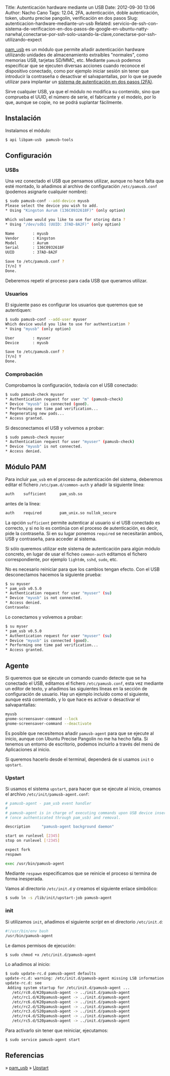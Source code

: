 Title: Autenticación hardware mediante un USB
Date: 2012-09-30 13:06
Author: Nacho Cano
Tags: 12.04, 2FA, autenticación, doble autenticación, token, ubuntu precise pangolin, verificación en dos pasos
Slug: autenticacion-hardware-mediante-un-usb
Related: servicio-de-ssh-con-sistema-de-verificacion-en-dos-pasos-de-google-en-ubuntu-natty-narwhal,conectarse-por-ssh-solo-usando-la-clave,conectarse-por-ssh-utilizando-expect

[pam_usb][] es un módulo que permite añadir autenticación hardware
utilizando unidades de almacenamiento extraíbles "normales", como
memorias USB, tarjetas SD/MMC, etc. Mediante `pamusb` podemos
especificar que se ejecuten diversas acciones cuando reconoce el
dispositivo conectado, como por ejemplo iniciar sesión sin tener que
introducir la contraseña o desactivar el salvapantallas, por lo que se
puede utilizar para implantar un [sistema de autenticación en dos pasos
(2FA)][].

Sirve cualquier USB, ya que el módulo no modifica su contenido, sino que
comprueba el UUID, el número de serie, el fabricante y el modelo, por lo
que, aunque se copie, no se podrá suplantar fácilmente.

Instalación
-----------

Instalamos el módulo:

```bash
$ api libpam-usb  pamusb-tools
```

Configuración
-------------

### USBs

Una vez conectado el USB que pensamos utilizar, aunque no hace falta que
esté montado, lo añadimos al archivo de configuración `/etc/pamusb.conf`
(podemos asignarle cualquier nombre):

```bash
$ sudo pamusb-conf --add-device myusb
Please select the device you wish to add.
* Using "Kingston Aurum (136C0932618F)" (only option)

Which volume would you like to use for storing data ?
* Using "/dev/sdb1 (UUID: 37AD-8A2F)" (only option)

Name        : myusb
Vendor      : Kingston
Model       : Aurum
Serial      : 136C0932618F
UUID        : 37AD-8A2F

Save to /etc/pamusb.conf ?
[Y/n] Y
Done.
```

Deberemos repetir el proceso para cada USB que queramos utilizar.

### Usuarios

El siguiente paso es configurar los usuarios que queremos que se
autentiquen:

```bash
$ sudo pamusb-conf --add-user myuser
Which device would you like to use for authentication ?
* Using "myusb" (only option)

User        : myuser
Device      : myusb

Save to /etc/pamusb.conf ?
[Y/n] Y
Done.
```

### Comprobación

Comprobamos la configuración, todavía con el USB conectado:

```bash
$ sudo pamusb-check myuser
* Authentication request for user "m" (pamusb-check)
* Device "myusb" is connected (good).
* Performing one time pad verification...
* Regenerating new pads...
* Access granted.
```

Si desconectamos el USB y volvemos a probar:

```bash
$ sudo pamusb-check myuser
* Authentication request for user "myuser" (pamusb-check)
* Device "myusb" is not connected.
* Access denied.
```

Módulo PAM
----------

Para incluir `pam_usb` en el proceso de autenticación del sistema,
deberemos editar el fichero `/etc/pam.d/common-auth` y añadir la
siguiente linea:

```bash
auth    sufficient      pam_usb.so
```

antes de la línea:

```bash
auth    required        pam_unix.so nullok_secure
```

La opción `sufficient` permite autenticar al usuario si el USB conectado
es correcto, y si no lo es continúa con el proceso de autenticación, es
decir, pide la contraseña. Si en su lugar ponemos `required` se
necesitarán ambos, USB y contraseña, para acceder al sistema.

Si sólo queremos utilizar este sistema de autenticación para algún
módulo concreto, en lugar de usar el ficheo `common-auth` editamos el
fichero correspondiente, por ejemplo `lightdm`, `sshd`, `sudo`, etc.

No es necesario reiniciar para que los cambios tengan efecto. Con el USB
desconectamos hacemos la siguiente prueba:

```bash
$ su myuser
* pam_usb v0.5.0
* Authentication request for user "myuser" (su)
* Device "myusb" is not connected.
* Access denied.
Contraseña:
```

Lo conectamos y volvemos a probar:

```bash
$ su myser
* pam_usb v0.5.0
* Authentication request for user "myuser" (su)
* Device "myusb" is connected (good).
* Performing one time pad verification...
* Access granted.
```

Agente
------

Si queremos que se ejecute un comando cuando detecte que se ha conectado
el USB, editamos el fichero `/etc/pamusb.conf`, esta vez mediante un
editor de texto, y añadimos las siguientes líneas en la sección de
configuración de usuario. Hay un ejemplo incluído como el siguiente,
aunque está comentado, y lo que hace es activar o desactivar el
salvapantallas:


```bash
myusb
gnome-screensaver-command --lock
gnome-screensaver-command --deactivate
```

Es posible que necesitemos añadir `pamusb-agent` para que se ejecute al
inicio, aunque con Ubuntu Precise Pangolin no me ha hecho falta. Si
tenemos un entorno de escritorio, podemos incluirlo a través del menú de
Aplicaciones al inicio.

Si queremos hacerlo desde el terminal, dependerá de si usamos `init` o
`upstart`.

### Upstart

Si usamos el sistema `upstart`, para hacer que se ejecute al inicio,
creamos el archivo `/etc/init/pamusb-agent.conf`:

```bash
# pamusb-agent - pam_usb event handler
#
# pamusb-agent is in charge of executing commands upon USB device insertion
# (once authenticated through pam_usb) and removal.

description     "pamusb-agent background daemon"

start on runlevel [2345]
stop on runlevel [!2345]

expect fork
respawn

exec /usr/bin/pamusb-agent
```

Mediante `respawn` especificamos que se reinicie el proceso si termina
de forma inesperada.

Vamos al directorio `/etc/init.d` y creamos el siguiente enlace
simbólico:

```bash
$ sudo ln -s /lib/init/upstart-job pamusb-agent
```

### init

Si utilizamos `init`, añadimos el siguiente _script_ en el directorio
`/etc/init.d`:

```bash
#!/usr/bin/env bash
/usr/bin/pamusb-agent
```

Le damos permisos de ejecución:

```bash
$ sudo chmod +x /etc/init.d/pamusb-agent
```

Lo añadimos al inicio:

```bash
$ sudo update-rc.d pamusb-agent defaults
update-rc.d: warning: /etc/init.d/pamusb-agent missing LSB information
update-rc.d: see
 Adding system startup for /etc/init.d/pamusb-agent ...
   /etc/rc0.d/K20pamusb-agent -> ../init.d/pamusb-agent
   /etc/rc1.d/K20pamusb-agent -> ../init.d/pamusb-agent
   /etc/rc6.d/K20pamusb-agent -> ../init.d/pamusb-agent
   /etc/rc2.d/S20pamusb-agent -> ../init.d/pamusb-agent
   /etc/rc3.d/S20pamusb-agent -> ../init.d/pamusb-agent
   /etc/rc4.d/S20pamusb-agent -> ../init.d/pamusb-agent
   /etc/rc5.d/S20pamusb-agent -> ../init.d/pamusb-agent
```

Para activarlo sin tener que reiniciar, ejecutamos:

```bash
$ sudo service pamusb-agent start
```

Referencias
-----------

» [pam_usb][]
» [Upstart][]

  [pam_usb]: http://pamusb.org/
    "pam_usb"
  [sistema de autenticación en dos pasos (2FA)]: {filename}/admin/servicio-de-ssh-con-sistema-de-verificacion-en-dos-pasos-de-google-en-ubuntu-natty-narwhal.md
    "sistema de autenticación en dos pasos (2FA)"
  [Upstart]: http://upstart.ubuntu.com/wiki/Stanzas
    "Upstart"
